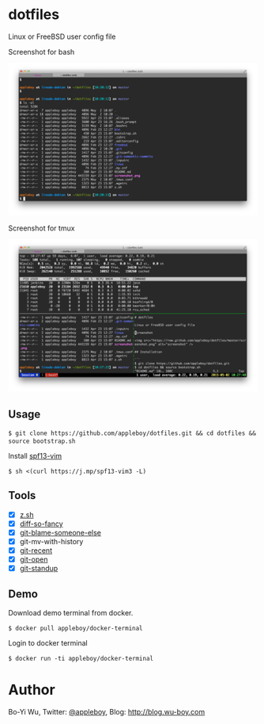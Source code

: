 # dotfiles

Linux or FreeBSD user config file

Screenshot for bash

![bash screenshot](screenshot/bash.png)

Screenshot for tmux

![bash screenshot](screenshot/tmux.png)

## Usage

```
$ git clone https://github.com/appleboy/dotfiles.git && cd dotfiles && source bootstrap.sh
```

Install [spf13-vim](https://github.com/spf13/spf13-vim)

```
$ sh <(curl https://j.mp/spf13-vim3 -L)
```

## Tools

* [x] [z.sh](https://github.com/rupa/z)
* [x] [diff-so-fancy](https://github.com/stevemao/diff-so-fancy)
* [x] [git-blame-someone-else](https://github.com/jayphelps/git-blame-someone-else)
* [x] git-mv-with-history
* [x] [git-recent](https://github.com/paulirish/git-recent)
* [x] [git-open](https://github.com/paulirish/git-open)
* [x] [git-standup](https://github.com/kamranahmedse/git-standup)

## Demo

Download demo terminal from docker.

```
$ docker pull appleboy/docker-terminal
```

Login to docker terminal

```
$ docker run -ti appleboy/docker-terminal
```

# Author

Bo-Yi Wu, Twitter: [@appleboy](http://twitter.com/appleboy "Twitter"), Blog: http://blog.wu-boy.com
